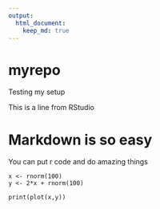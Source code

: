 ```yaml
---
output: 
  html_document:
    keep_md: true
---
```

# myrepo
Testing my setup

This is a line from RStudio

# Markdown is so easy

You can put r code and do amazing things

```{r simulate_data}
x <- rnorm(100)
y <- 2*x + rnorm(100)

print(plot(x,y))
```
